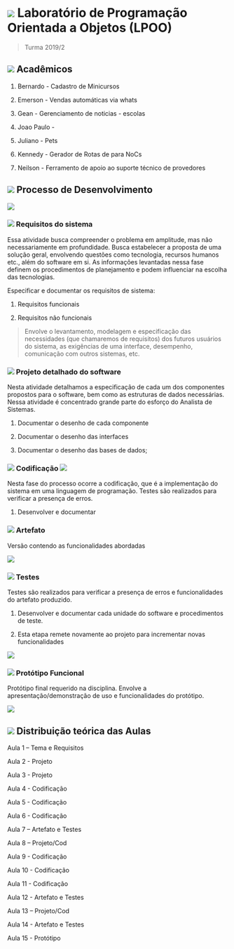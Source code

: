 # ![](http://ww3.sinaimg.cn/large/006tNc79gy1g5rn1zee12j300k00k741.jpg) Laboratório de Programação Orientada a Objetos (LPOO)

> Turma 2019/2



## ![](http://ww3.sinaimg.cn/large/006tNc79gy1g5rn1zee12j300k00k741.jpg) Acadêmicos

1. Bernardo - Cadastro de Minicursos

2. Emerson - Vendas automáticas via whats

3. Gean - Gerenciamento de noticias - escolas

4. Joao Paulo - 

5. Juliano - Pets

6. Kennedy - Gerador de Rotas de para NoCs

7. Neilson - Ferramento de apoio ao suporte técnico de provedores



## ![](http://ww3.sinaimg.cn/large/006tNc79gy1g5rn1zee12j300k00k741.jpg) Processo de Desenvolvimento

![](http://ww3.sinaimg.cn/large/006tNc79gy1g5qt5waxwkj30w40hygoy.jpg)

### ![](http://ww3.sinaimg.cn/large/006tNc79gy1g5rn1zee12j300k00k741.jpg) Requisitos do sistema

Essa atividade busca compreender o problema em amplitude, mas não necessariamente em profundidade. Busca estabelecer  a proposta de  uma  solução  geral,  envolvendo  questões  como tecnologia,  recursos  humanos  etc., além do software em si. As informações levantadas nessa fase definem os procedimentos de planejamento e podem influenciar na escolha das tecnologias.

Especificar e documentar os requisitos de sistema:

1. Requisitos funcionais

2. Requisitos não funcionais

> Envolve o levantamento, modelagem e especificação das necessidades (que chamaremos de
> requisitos) dos futuros usuários do sistema, as exigências de uma interface,
> desempenho, comunicação com outros sistemas, etc.

### ![](http://ww3.sinaimg.cn/large/006tNc79gy1g5rn1zee12j300k00k741.jpg) Projeto detalhado do software

Nesta atividade detalhamos a especificação de cada um dos componentes propostos para o software, bem como as estruturas de dados necessárias. Nessa atividade é concentrado grande parte do esforço do Analista de Sistemas.

1. Documentar  o desenho de cada componente

2. Documentar  o desenho das interfaces

3. Documentar  o desenho das bases de dados;

### ![](http://ww3.sinaimg.cn/large/006tNc79gy1g5rn1zee12j300k00k741.jpg) Codificação ![](http://ww2.sinaimg.cn/large/006tNc79gy1g5rn0xwm9fj300y00ygld.jpg)

Nesta fase do processo ocorre a codificação, que é a implementação do sistema em uma linguagem de programação. Testes são realizados para verificar a presença de erros.

1. Desenvolver e documentar

### ![](http://ww3.sinaimg.cn/large/006tNc79gy1g5rn1zee12j300k00k741.jpg) Artefato

Versão contendo as funcionalidades abordadas

![](http://ww3.sinaimg.cn/large/006tNc79gy1g5qtujh8f4j30u80c40uv.jpg)

### ![](http://ww3.sinaimg.cn/large/006tNc79gy1g5rn1zee12j300k00k741.jpg) Testes

Testes são realizados para verificar a presença de erros e funcionalidades do artefato produzido.

1. Desenvolver e documentar cada unidade do software e procedimentos de teste.

2. Esta etapa remete novamente ao projeto para incrementar novas funcionalidades

![](http://ww4.sinaimg.cn/large/006tNc79gy1g5qtvcec9fj30ey0aewfc.jpg)

### ![](http://ww3.sinaimg.cn/large/006tNc79gy1g5rn1zee12j300k00k741.jpg) Protótipo Funcional

Protótipo final requerido na disciplina. Envolve a apresentação/demonstração de uso e funcionalidades do protótipo.

![](http://ww2.sinaimg.cn/large/006tNc79gy1g5rmzhmkprj30ug0ck402.jpg)



## ![](http://ww3.sinaimg.cn/large/006tNc79gy1g5rn1zee12j300k00k741.jpg) Distribuição teórica das Aulas

Aula 1 – Tema e Requisitos

Aula 2 - Projeto

Aula 3 - Projeto

Aula 4 - Codificação

Aula 5 - Codificação

Aula 6 - Codificação

Aula 7 – Artefato e Testes

Aula 8 – Projeto/Cod

Aula 9 - Codificação

Aula 10 - Codificação

Aula 11 - Codificação

Aula 12 - Artefato e Testes

Aula 13 – Projeto/Cod

Aula 14 - Artefato e Testes

Aula 15 - Protótipo



